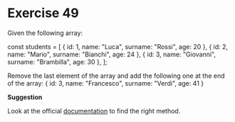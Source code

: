 # Exercise 49

Given the following array:

const students = [
{ id: 1, name: "Luca", surname: "Rossi", age: 20 },
{ id: 2, name: "Mario", surname: "Bianchi", age: 24 },
{ id: 3, name: "Giovanni", surname: "Brambilla", age: 30 },
];

Remove the last element of the array and add the following one at the end of the array:
{ id: 3, name: "Francesco", surname: "Verdi", age: 41 }

**Suggestion**

Look at the official [documentation](https://developer.mozilla.org/en-US/docs/Web/JavaScript/Reference/Global_Objects/Array) to find the right method.
